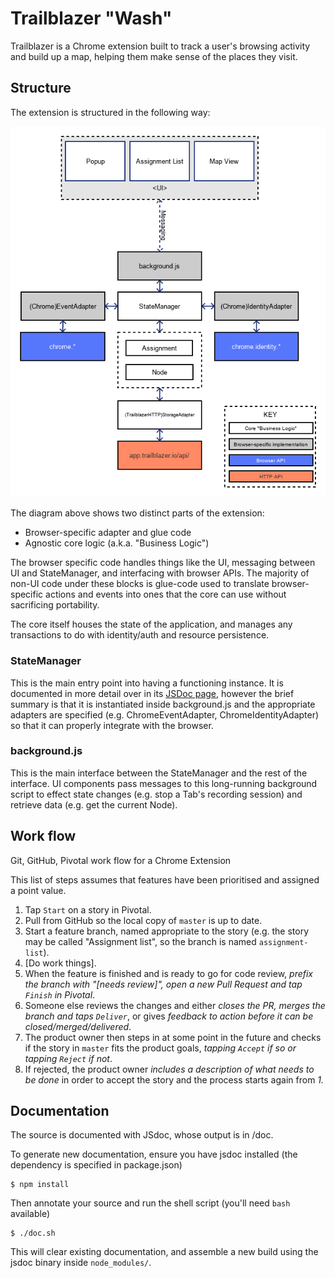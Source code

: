 # Trailblazer "Wash"

Trailblazer is a Chrome extension built to track a user's browsing activity and
build up a map, helping them make sense of the places they visit.

## Structure

The extension is structured in the following way:

![Architecture](./arch.png)

The diagram above shows two distinct parts of the extension:

  - Browser-specific adapter and glue code
  - Agnostic core logic (a.k.a. "Business Logic")

The browser specific code handles things like the UI, messaging between UI and
StateManager, and interfacing with browser APIs. The majority of non-UI code
under these blocks is glue-code used to translate browser-specific actions and
events into ones that the core can use without sacrificing portability.

The core itself houses the state of the application, and manages any
transactions to do with identity/auth and resource persistence.

### StateManager

This is the main entry point into having a functioning instance. It is
documented in more detail over in its [JSDoc page](./StateManager.html),
however the brief summary is that it is instantiated inside background.js and
the appropriate adapters are specified (e.g. ChromeEventAdapter,
ChromeIdentityAdapter) so that it can properly integrate with the browser.

### background.js

This is the main interface between the StateManager and the rest of the
interface. UI components pass messages to this long-running background script
to effect state changes (e.g. stop a Tab's recording session) and retrieve data
(e.g. get the current Node).

## Work flow

Git, GitHub, Pivotal work flow for a Chrome Extension

This list of steps assumes that features have been prioritised and assigned a
point value.

1. Tap `Start` on a story in Pivotal.
2. Pull from GitHub so the local copy of `master` is up to date.
3. Start a feature branch, named appropriate to the story (e.g. the story may
   be called "Assignment list", so the branch is named `assignment-list`).
4. \[Do work things\].
5. When the feature is finished and is ready to go for code review, *prefix the
   branch with "[needs review]", open a new Pull Request and tap `Finish` in
   Pivotal*.
6. Someone else reviews the changes and either *closes the PR, merges the
   branch and taps `Deliver`*, or gives *feedback to action before it can be
   closed/merged/delivered*.
7. The product owner then steps in at some point in the future and checks if
   the story in `master` fits the product goals, *tapping `Accept` if so or
   tapping `Reject` if not*.
8. If rejected, the product owner *includes a description of what needs to be
   done* in order to accept the story and the process starts again from *1.*

## Documentation

The source is documented with JSdoc, whose output is in /doc.

To generate new documentation, ensure you have jsdoc installed (the dependency
is specified in package.json)

    $ npm install

Then annotate your source and run the shell script (you'll need `bash`
available)

    $ ./doc.sh

This will clear existing documentation, and assemble a new build using the
jsdoc binary inside `node_modules/`.
